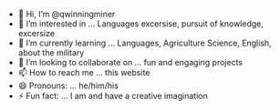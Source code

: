 - 👋 Hi, I’m @qwinningminer
- 👀 I’m interested in ... Languages excersise, pursuit of knowledge, excersize
- 🌱 I’m currently learning ... Languages, Agriculture Science, English, about the military
- 💞️ I’m looking to collaborate on ... fun and engaging projects
- 📫 How to reach me ... this website
- 😄 Pronouns: ... he/him/his
- ⚡ Fun fact: ... I am and have a creative imagination

<!---
qwinningminer/qwinningminer is a ✨ special ✨ repository because its `README.md` (this file) appears on your GitHub profile.
You can click the Preview link to take a look at your changes.
--->

